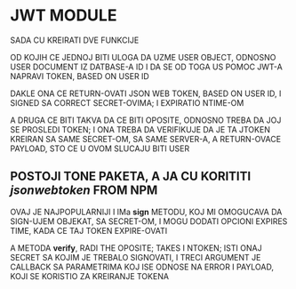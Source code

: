 # JWT MODULE

SADA CU KREIRATI DVE FUNKCIJE

OD KOJIH CE JEDNOJ BITI ULOGA DA UZME USER OBJECT, ODNOSNO USER DOCUMENT IZ DATBASE-A ID I DA SE OD TOGA US POMOC JWT-A NAPRAVI TOKEN, BASED ON USER ID

DAKLE ONA CE RETURN-OVATI JSON WEB TOKEN, BASED ON USER ID, I SIGNED SA CORRECT SECRET-OVIMA; I EXPIRATIO NTIME-OM

A DRUGA CE BITI TAKVA DA CE BITI OPOSITE, ODNOSNO TREBA DA JOJ SE PROSLEDI TOKEN; I ONA TREBA DA VERIFIKUJE DA JE TA JTOKEN KREIRAN SA SAME SECRET-OM, SA SAME SERVER-A, A RETURN-OVACE PAYLOAD, STO CE U OVOM SLUCAJU BITI USER

## POSTOJI TONE PAKETA, A JA CU KORITITI *jsonwebtoken* FROM NPM

OVAJ JE NAJPOPULARNIJI I IMa **sign** METODU, KOJ MI OMOGUCAVA DA SIGN-UJEM OBJEKAT, SA SECRET-OM, I MOGU DODATI OPCIONI EXPIRES TIME, KADA CE TAJ TOKEN EXPIRE-OVATI

A METODA **verify**, RADI THE OPOSITE; TAKES I NTOKEN; ISTI ONAJ SECRET SA KOJIM JE TREBALO SIGNOVATI, I TRECI ARGUMENT JE CALLBACK SA PARAMETRIMA KOJ ISE ODNOSE NA ERROR I PAYLOAD, KOJI SE KORISTIO ZA KREIRANJE TOKENA
